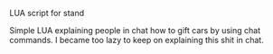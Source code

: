 LUA script for stand

Simple LUA explaining people in chat how to gift cars by using chat commands. I became too lazy to keep on explaining this shit in chat.
